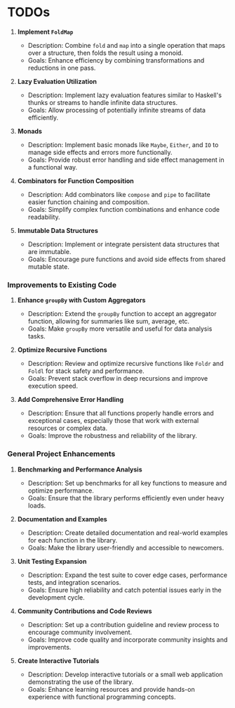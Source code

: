 # TODOs

1. **Implement `FoldMap`**

   - Description: Combine `fold` and `map` into a single operation that maps over a structure, then folds the result using a monoid.
   - Goals: Enhance efficiency by combining transformations and reductions in one pass.

2. **Lazy Evaluation Utilization**

   - Description: Implement lazy evaluation features similar to Haskell's thunks or streams to handle infinite data structures.
   - Goals: Allow processing of potentially infinite streams of data efficiently.

3. **Monads**

   - Description: Implement basic monads like `Maybe`, `Either`, and `IO` to manage side effects and errors more functionally.
   - Goals: Provide robust error handling and side effect management in a functional way.

4. **Combinators for Function Composition**

   - Description: Add combinators like `compose` and `pipe` to facilitate easier function chaining and composition.
   - Goals: Simplify complex function combinations and enhance code readability.

5. **Immutable Data Structures**
   - Description: Implement or integrate persistent data structures that are immutable.
   - Goals: Encourage pure functions and avoid side effects from shared mutable state.

### Improvements to Existing Code

1. **Enhance `groupBy` with Custom Aggregators**

   - Description: Extend the `groupBy` function to accept an aggregator function, allowing for summaries like sum, average, etc.
   - Goals: Make `groupBy` more versatile and useful for data analysis tasks.

2. **Optimize Recursive Functions**

   - Description: Review and optimize recursive functions like `Foldr` and `Foldl` for stack safety and performance.
   - Goals: Prevent stack overflow in deep recursions and improve execution speed.

3. **Add Comprehensive Error Handling**
   - Description: Ensure that all functions properly handle errors and exceptional cases, especially those that work with external resources or complex data.
   - Goals: Improve the robustness and reliability of the library.

### General Project Enhancements

1. **Benchmarking and Performance Analysis**

   - Description: Set up benchmarks for all key functions to measure and optimize performance.
   - Goals: Ensure that the library performs efficiently even under heavy loads.

2. **Documentation and Examples**

   - Description: Create detailed documentation and real-world examples for each function in the library.
   - Goals: Make the library user-friendly and accessible to newcomers.

3. **Unit Testing Expansion**

   - Description: Expand the test suite to cover edge cases, performance tests, and integration scenarios.
   - Goals: Ensure high reliability and catch potential issues early in the development cycle.

4. **Community Contributions and Code Reviews**

   - Description: Set up a contribution guideline and review process to encourage community involvement.
   - Goals: Improve code quality and incorporate community insights and improvements.

5. **Create Interactive Tutorials**
   - Description: Develop interactive tutorials or a small web application demonstrating the use of the library.
   - Goals: Enhance learning resources and provide hands-on experience with functional programming concepts.
